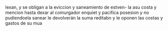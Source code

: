 lexan, y se obligan a la eviccion y saneamiento de estven- la asu costa y mencion hasta dexar al comurgador enquiet y pacifica posesion y no pudiendoela sanear le devolverán la suma reditabn y le oponen las costas y gastos de su mua